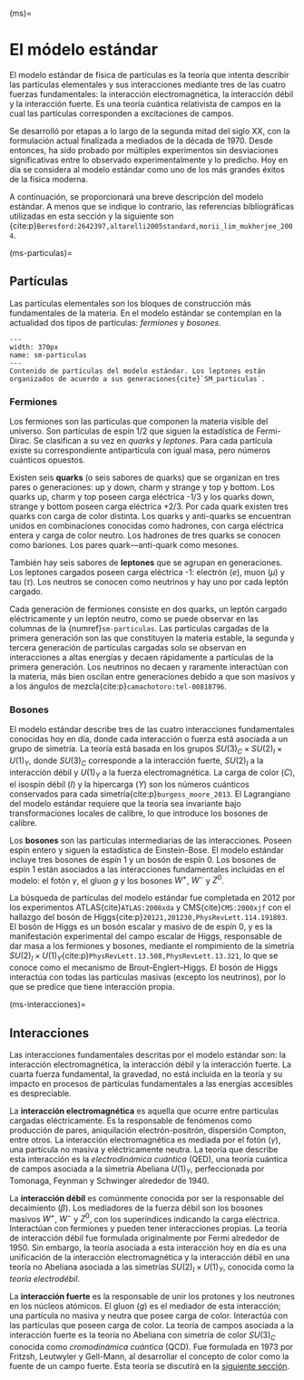 (ms)=
# El módelo estándar

El modelo estándar de física de partículas es la teoría que intenta describir las partículas elementales y sus interacciones mediante tres de las cuatro fuerzas fundamentales: la interacción electromagnética, la interacción débil y la interacción fuerte. Es una teoría cuántica relativista de campos en la cual las partículas corresponden a excitaciones de campos.

Se desarrolló por etapas a lo largo de la segunda mitad del siglo XX, con la formulación actual finalizada a mediados de la década de 1970. Desde entonces, ha sido probado por múltiples experimentos sin desviaciones significativas entre lo observado experimentalmente y lo predicho. Hoy en día se considera al modelo estándar como uno de los más grandes éxitos de la física moderna.

A continuación, se proporcionará una breve descripción del modelo estándar. A menos que se indique lo contrario, las referencias bibliográficas utilizadas en esta sección y la siguiente son {cite:p}`Beresford:2642397,altarelli2005standard,morii_lim_mukherjee_2004`. 

(ms-particulas)=
## Partículas 
Las partículas elementales son los bloques de construcción más fundamentales de la materia. En el modelo estándar se contemplan en la actualidad dos tipos de partículas: *fermiones* y *bosones*. 

```{figure} ./../../figuras/sm-particulas.png
---
width: 370px
name: sm-particulas
---
Contenido de partículas del modelo estándar. Los leptones están organizados de acuerdo a sus generaciones{cite}`SM_particulas`.
```
### Fermiones 
Los fermiones son las partículas que componen la materia visible del universo. Son partículas de espín 1/2 que siguen la estadística de Fermi-Dirac. Se clasifican a su vez en *quarks* y *leptones*. Para cada partícula existe su correspondiente antipartícula con igual masa, pero números cuánticos opuestos.

Existen seis **quarks** (o seis sabores de quarks) que se organizan en tres pares o generaciones: up y down, charm y strange y top y bottom. Los quarks up, charm y top poseen carga eléctrica -1/3 y los quarks down, strange y bottom poseen carga eléctrica +2/3. Por cada quark existen tres quarks con carga de color distinta. Los quarks y anti-quarks se encuentran unidos en combinaciones conocidas como hadrones, con carga eléctrica entera y carga de color neutro. Los hadrones de tres quarks se conocen como bariones. Los pares quark—anti-quark como mesones. 

También hay seis sabores de **leptones** que se agrupan en generaciones. Los leptones cargados poseen carga eléctrica -1: electrón ($e$), muon ($\mu$) y tau ($\tau$). Los neutros se conocen como neutrinos y hay uno por cada leptón cargado.

Cada generación de fermiones consiste en dos quarks, un leptón cargado eléctricamente y un leptón neutro, como se puede observar en las columnas de la {numref}`sm-particulas`. Las partículas cargadas de la primera generación son las que constituyen la materia estable, la segunda y tercera generación de partículas cargadas solo se observan en interacciones a altas energías y decaen rápidamente a partículas de la primera generación. Los neutrinos no decaen y raramente interactúan con la materia, más bien oscilan entre generaciones debido a que son masivos y a los ángulos de mezcla{cite:p}`camachotoro:tel-00818796`.
### Bosones
El modelo estándar describe tres de las cuatro interacciones fundamentales conocidas hoy en día, donde cada interacción o fuerza está asociada a un grupo de simetría. La teoría está basada en los grupos $SU(3)_C\times SU(2)_I\times U(1)_Y$, donde $SU(3)_C$ corresponde a la interacción fuerte, $SU(2)_I$ a la interacción débil y $U(1)_Y$ a la fuerza electromagnética. La carga de color ($C$), el isospín débil ($I$) y la hipercarga ($Y$) son los números cuánticos conservados para cada simetría{cite:p}`burgess_moore_2013`. El Lagrangiano del modelo estándar requiere que la teoría sea invariante bajo transformaciones locales de calibre, lo que introduce los bosones de calibre.

Los **bosones** son las partículas intermediarias de las interacciones. Poseen espín entero y siguen la estadística de Einstein-Bose. El modelo estándar incluye tres bosones de espín 1 y un bosón de espín 0. Los bosones de espín 1 están asociados a las interacciones fundamentales incluidas en el modelo: el fotón $\gamma$, el gluon $g$ y los bosones $W^+$, $W^-$ y $Z^0$. 

 La búsqueda de partículas del modelo estándar fue completada en 2012 por los experimentos ATLAS{cite}`ATLAS:2008xda` y CMS{cite}`CMS:2008xjf` con el hallazgo del bosón de Higgs{cite:p}`20121,201230,PhysRevLett.114.191803`. El bosón de Higgs es un bosón escalar y masivo de de espín 0, y es la manifestación experimental del campo escalar de Higgs, responsable de dar masa a los fermiones y bosones, mediante el rompimiento de la simetría $SU(2)_I\times U(1)_Y${cite:p}`PhysRevLett.13.508,PhysRevLett.13.321`, lo que se conoce como el mecanismo de Brout–Englert–Higgs. El bosón de Higgs interactúa con todas las partículas masivas (excepto los neutrinos), por lo que se predice que tiene interacción propia.

(ms-interacciones)=
## Interacciones
Las interacciones fundamentales descritas por el modelo estándar son: la interacción electromagnética, la interacción débil y la interacción fuerte. La cuarta fuerza fundamental, la gravedad, no está incluida en la teoría y su impacto en procesos de partículas fundamentales a las energías accesibles es despreciable.

La **interacción electromagnética** es aquella que ocurre entre partículas cargadas eléctricamente. Es la responsable de fenómenos como producción de pares, aniquilación electrón-positrón, dispersión Compton, entre otros. La interacción electromagnética es mediada por el fotón ($\gamma$), una partícula no masiva y eléctricamente neutra. La teoría que describe esta interacción es la *electrodinámica cuántica* (QED), una teoría cuántica de campos asociada a la simetría Abeliana $U(1)_Y$, perfeccionada por Tomonaga, Feynman y Schwinger alrededor de 1940.

La **interacción débil** es comúnmente conocida por ser la responsable del decaimiento ($\beta$). Los mediadores de la fuerza débil son los bosones masivos $W^+$, $W^-$ y $Z^0$, con los superíndices indicando la carga eléctrica. Interactúan con fermiones y pueden tener interacciones propias. La teoría de interacción débil fue formulada originalmente por Fermi alrededor de 1950. Sin embargo, la teoría asociada a esta interacción hoy en día es una unificación de la interacción electromagnética y la interacción débil en una teoría no Abeliana asociada a las simetrías $SU(2)_I\times U(1)_Y$, conocida como la *teoría electrodébil*.

La **interacción fuerte** es la responsable de unir los protones y los neutrones en los núcleos atómicos. El gluon ($g$) es el mediador de esta interacción; una partícula no masiva y neutra que posee carga de color. Interactúa con las partículas que poseen carga de color. La teoría de campos asociada a la interacción fuerte es la teoría no Abeliana con simetría de color $SU(3)_C$ conocida como *cromodinámica cuántica* (QCD). Fue formulada en 1973 por Fritzsh, Leutwyler y Gell-Mann, al desarrollar el concepto de color como la fuente de un campo fuerte. Esta teoría se discutirá en la [siguiente sección](qcd).